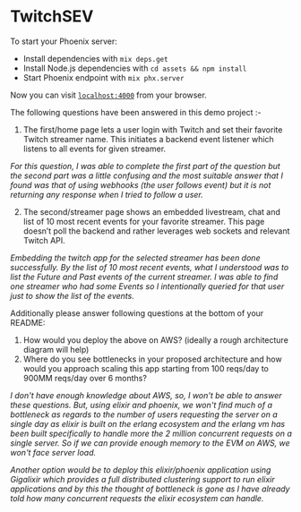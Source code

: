 # TwitchSEV

To start your Phoenix server:

  * Install dependencies with `mix deps.get`
  * Install Node.js dependencies with `cd assets && npm install`
  * Start Phoenix endpoint with `mix phx.server`

Now you can visit [`localhost:4000`](http://localhost:4000) from your browser.

The following questions have been answered in this demo project :-

1. The first/home page lets a user login with Twitch and set their favorite Twitch streamer name. This initiates a backend event listener which listens to all events for given streamer.

*For this question, I was able to complete the first part of the question but the second part was a little confusing and the most suitable answer that I found was that of using webhooks (the user follows event) but it is not returning any response when I tried to follow a user.*

2. The second/streamer page shows an embedded livestream, chat and list of 10 most recent events for your favorite streamer. This page doesn’t poll the backend and rather leverages web sockets and relevant Twitch API.

*Embedding the twitch app for the selected streamer has been done successfully. By the list of 10 most recent events, what I understood was to list the Future and Past events of the current streamer. I was able to find one streamer who had some Events so I intentionally queried for that user just to show the list of the events.*

Additionally please answer following questions at the bottom of your README:

1. How would you deploy the above on AWS? (ideally a rough architecture diagram will help)
2. Where do you see bottlenecks in your proposed architecture and how would you approach scaling this app starting from 100 reqs/day to 900MM reqs/day over 6 months?

*I don't have enough knowledge about AWS, so, I won't be able to answer these questions. But, using elixir and phoenix, we won't find much of a bottleneck as regards to the number of users requesting the server on a single day as elixir is built on the erlang ecosystem and the erlang vm has been built specifically to handle more the 2 million concurrent requests on a single server. So if we can provide enough memory to the EVM on AWS, we won't face server load.*

*Another option would be to deploy this elixir/phoenix application using Gigalixir which provides a full distributed clustering support to run elixir applications and by this the thought of bottleneck is gone as I have already told how many concurrent requests the elixir ecosystem can handle.*
